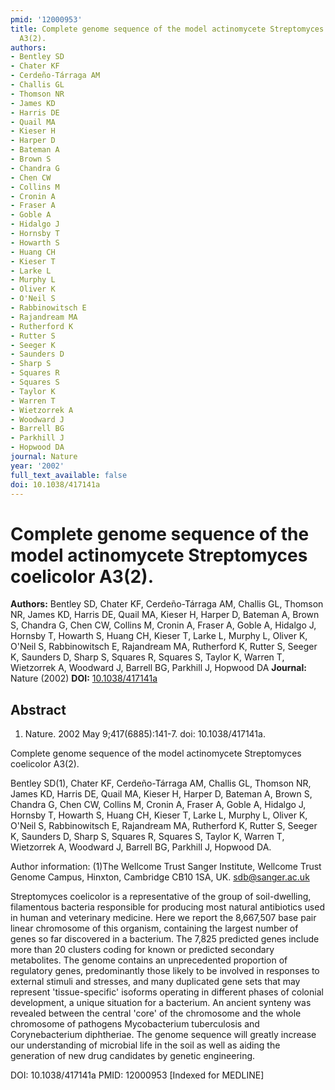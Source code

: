 ```yaml
---
pmid: '12000953'
title: Complete genome sequence of the model actinomycete Streptomyces coelicolor
  A3(2).
authors:
- Bentley SD
- Chater KF
- Cerdeño-Tárraga AM
- Challis GL
- Thomson NR
- James KD
- Harris DE
- Quail MA
- Kieser H
- Harper D
- Bateman A
- Brown S
- Chandra G
- Chen CW
- Collins M
- Cronin A
- Fraser A
- Goble A
- Hidalgo J
- Hornsby T
- Howarth S
- Huang CH
- Kieser T
- Larke L
- Murphy L
- Oliver K
- O'Neil S
- Rabbinowitsch E
- Rajandream MA
- Rutherford K
- Rutter S
- Seeger K
- Saunders D
- Sharp S
- Squares R
- Squares S
- Taylor K
- Warren T
- Wietzorrek A
- Woodward J
- Barrell BG
- Parkhill J
- Hopwood DA
journal: Nature
year: '2002'
full_text_available: false
doi: 10.1038/417141a
---
```


# Complete genome sequence of the model actinomycete Streptomyces coelicolor A3(2).
**Authors:** Bentley SD, Chater KF, Cerdeño-Tárraga AM, Challis GL, Thomson NR, James KD, Harris DE, Quail MA, Kieser H, Harper D, Bateman A, Brown S, Chandra G, Chen CW, Collins M, Cronin A, Fraser A, Goble A, Hidalgo J, Hornsby T, Howarth S, Huang CH, Kieser T, Larke L, Murphy L, Oliver K, O'Neil S, Rabbinowitsch E, Rajandream MA, Rutherford K, Rutter S, Seeger K, Saunders D, Sharp S, Squares R, Squares S, Taylor K, Warren T, Wietzorrek A, Woodward J, Barrell BG, Parkhill J, Hopwood DA
**Journal:** Nature (2002)
**DOI:** [10.1038/417141a](https://doi.org/10.1038/417141a)

## Abstract

1. Nature. 2002 May 9;417(6885):141-7. doi: 10.1038/417141a.

Complete genome sequence of the model actinomycete Streptomyces coelicolor 
A3(2).

Bentley SD(1), Chater KF, Cerdeño-Tárraga AM, Challis GL, Thomson NR, James KD, 
Harris DE, Quail MA, Kieser H, Harper D, Bateman A, Brown S, Chandra G, Chen CW, 
Collins M, Cronin A, Fraser A, Goble A, Hidalgo J, Hornsby T, Howarth S, Huang 
CH, Kieser T, Larke L, Murphy L, Oliver K, O'Neil S, Rabbinowitsch E, Rajandream 
MA, Rutherford K, Rutter S, Seeger K, Saunders D, Sharp S, Squares R, Squares S, 
Taylor K, Warren T, Wietzorrek A, Woodward J, Barrell BG, Parkhill J, Hopwood 
DA.

Author information:
(1)The Wellcome Trust Sanger Institute, Wellcome Trust Genome Campus, Hinxton, 
Cambridge CB10 1SA, UK. sdb@sanger.ac.uk

Streptomyces coelicolor is a representative of the group of soil-dwelling, 
filamentous bacteria responsible for producing most natural antibiotics used in 
human and veterinary medicine. Here we report the 8,667,507 base pair linear 
chromosome of this organism, containing the largest number of genes so far 
discovered in a bacterium. The 7,825 predicted genes include more than 20 
clusters coding for known or predicted secondary metabolites. The genome 
contains an unprecedented proportion of regulatory genes, predominantly those 
likely to be involved in responses to external stimuli and stresses, and many 
duplicated gene sets that may represent 'tissue-specific' isoforms operating in 
different phases of colonial development, a unique situation for a bacterium. An 
ancient synteny was revealed between the central 'core' of the chromosome and 
the whole chromosome of pathogens Mycobacterium tuberculosis and Corynebacterium 
diphtheriae. The genome sequence will greatly increase our understanding of 
microbial life in the soil as well as aiding the generation of new drug 
candidates by genetic engineering.

DOI: 10.1038/417141a
PMID: 12000953 [Indexed for MEDLINE]
